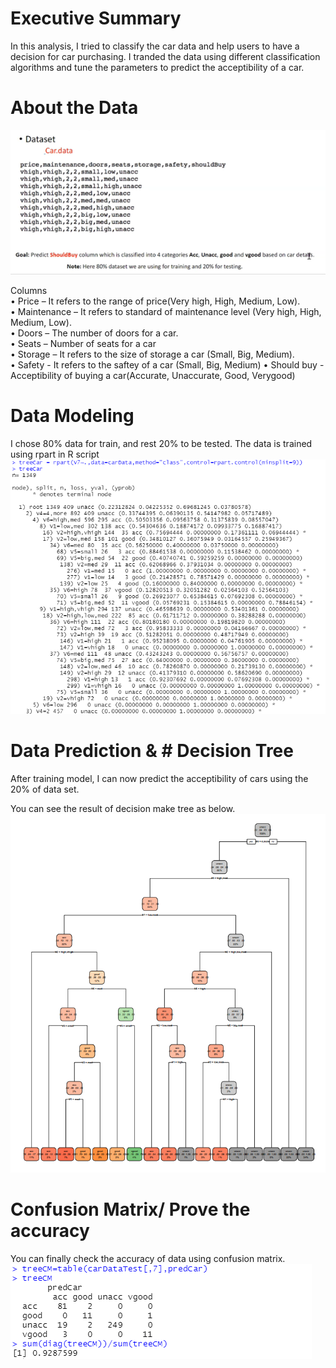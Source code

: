 
# Executive Summary
In this analysis, I tried to classify the car data and help users to have a decision for car purchasing. I tranded the data using different classification algorithms and tune the parameters to predict the acceptibility of a car.

# About the Data
![Test Image 1](images/dataset.png)

Columns<br />
•	Price – It refers to the range of price(Very high, High, Medium, Low).<br />
•	Maintenance – It refers to standard of maintenance level (Very high, High, Medium, Low).<br />
•	Doors – The number of doors for a car.<br />
•	Seats – Number of seats for a car<br />
•	Storage – It refers to the size of storage a car (Small, Big, Medium).<br />
•	Safety - It refers to the saftey of a car (Small, Big, Medium)
•	Should buy - Acceptibility of buying a car(Accurate, Unaccurate, Good, Verygood)

# Data Modeling
I chose 80% data for train, and rest 20% to be tested.
The data is trained using rpart in R script
![Test Image 1](images/rpart.PNG)

# Data Prediction & # Decision Tree
After training model, I can now predict the acceptibility of cars using the 20% of data set.

You can see the result of decision make tree as below.
![Test Image 1](images/decisiontree.PNG)

# Confusion Matrix/ Prove the accuracy
You can finally check the accuracy of data using confusion matrix.
![Test Image 1](images/acuracy.PNG)
